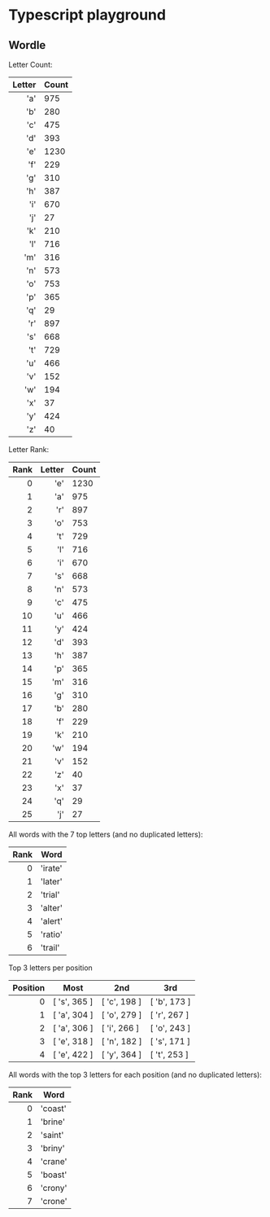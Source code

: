 # Typescript playground

## Wordle

Letter Count:

| Letter | Count |
| -----: | ----- |
|    'a' | 975   |
|    'b' | 280   |
|    'c' | 475   |
|    'd' | 393   |
|    'e' | 1230  |
|    'f' | 229   |
|    'g' | 310   |
|    'h' | 387   |
|    'i' | 670   |
|    'j' | 27    |
|    'k' | 210   |
|    'l' | 716   |
|    'm' | 316   |
|    'n' | 573   |
|    'o' | 753   |
|    'p' | 365   |
|    'q' | 29    |
|    'r' | 897   |
|    's' | 668   |
|    't' | 729   |
|    'u' | 466   |
|    'v' | 152   |
|    'w' | 194   |
|    'x' | 37    |
|    'y' | 424   |
|    'z' | 40    |

Letter Rank:

| Rank | Letter | Count |
| ---: | -----: | ----- |
|    0 |    'e' | 1230  |
|    1 |    'a' | 975   |
|    2 |    'r' | 897   |
|    3 |    'o' | 753   |
|    4 |    't' | 729   |
|    5 |    'l' | 716   |
|    6 |    'i' | 670   |
|    7 |    's' | 668   |
|    8 |    'n' | 573   |
|    9 |    'c' | 475   |
|   10 |    'u' | 466   |
|   11 |    'y' | 424   |
|   12 |    'd' | 393   |
|   13 |    'h' | 387   |
|   14 |    'p' | 365   |
|   15 |    'm' | 316   |
|   16 |    'g' | 310   |
|   17 |    'b' | 280   |
|   18 |    'f' | 229   |
|   19 |    'k' | 210   |
|   20 |    'w' | 194   |
|   21 |    'v' | 152   |
|   22 |    'z' | 40    |
|   23 |    'x' | 37    |
|   24 |    'q' | 29    |
|   25 |    'j' | 27    |

All words with the 7 top letters (and no duplicated letters):

| Rank | Word    |
| ---: | ------- |
|    0 | 'irate' |
|    1 | 'later' |
|    2 | 'trial' |
|    3 | 'alter' |
|    4 | 'alert' |
|    5 | 'ratio' |
|    6 | 'trail' |

Top 3 letters per position

| Position | Most         | 2nd          | 3rd          |
| -------: | ------------ | ------------ | ------------ |
|        0 | [ 's', 365 ] | [ 'c', 198 ] | [ 'b', 173 ] |
|        1 | [ 'a', 304 ] | [ 'o', 279 ] | [ 'r', 267 ] |
|        2 | [ 'a', 306 ] | [ 'i', 266 ] | [ 'o', 243 ] |
|        3 | [ 'e', 318 ] | [ 'n', 182 ] | [ 's', 171 ] |
|        4 | [ 'e', 422 ] | [ 'y', 364 ] | [ 't', 253 ] |

All words with the top 3 letters for each position (and no duplicated letters):

| Rank | Word    |
| ---: | ------- |
|    0 | 'coast' |
|    1 | 'brine' |
|    2 | 'saint' |
|    3 | 'briny' |
|    4 | 'crane' |
|    5 | 'boast' |
|    6 | 'crony' |
|    7 | 'crone' |
